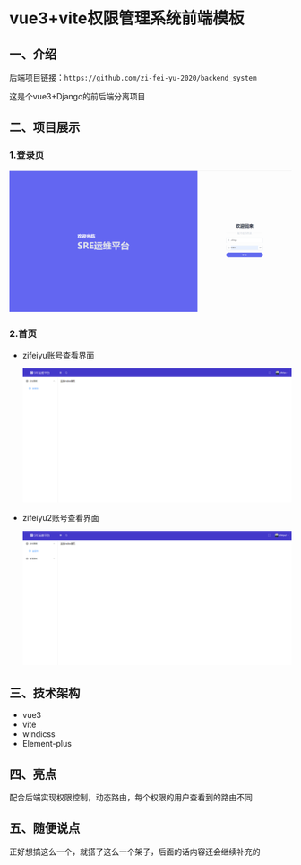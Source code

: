 # vue3+vite权限管理系统前端模板

## 一、介绍

后端项目链接：`https://github.com/zi-fei-yu-2020/backend_system`

这是个vue3+Django的前后端分离项目

## 二、项目展示

### 1.登录页

![登录页](./picture/image-20231017182624030.png)

### 2.首页

- zifeiyu账号查看界面

  ![zifeiyu登录界面](./picture/image-20231017183413415.png)

- zifeiyu2账号查看界面

  ![zifeiyu2首页](./picture/image-20231017182733002.png)



## 三、技术架构

- vue3
- vite
- windicss
- Element-plus

## 四、亮点

配合后端实现权限控制，动态路由，每个权限的用户查看到的路由不同

## 五、随便说点

正好想搞这么一个，就搭了这么一个架子，后面的话内容还会继续补充的